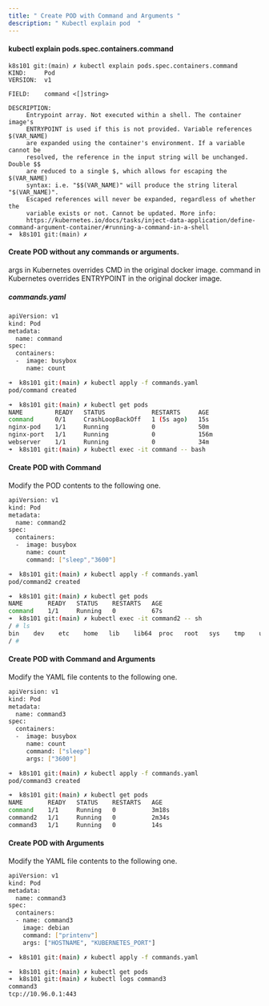 ```yaml
---
title: " Create POD with Command and Arguments "
description: " Kubectl explain pod  "
---
```


####  kubectl explain pods.spec.containers.command  

```
k8s101 git:(main) ✗ kubectl explain pods.spec.containers.command  
KIND:     Pod
VERSION:  v1

FIELD:    command <[]string>

DESCRIPTION:
     Entrypoint array. Not executed within a shell. The container image's
     ENTRYPOINT is used if this is not provided. Variable references $(VAR_NAME)
     are expanded using the container's environment. If a variable cannot be
     resolved, the reference in the input string will be unchanged. Double $$
     are reduced to a single $, which allows for escaping the $(VAR_NAME)
     syntax: i.e. "$$(VAR_NAME)" will produce the string literal "$(VAR_NAME)".
     Escaped references will never be expanded, regardless of whether the
     variable exists or not. Cannot be updated. More info:
     https://kubernetes.io/docs/tasks/inject-data-application/define-command-argument-container/#running-a-command-in-a-shell
➜  k8s101 git:(main) ✗ 
```

#### Create POD without any commands or arguments.
args in Kubernetes overrides CMD in the original docker image.
command in Kubernetes overrides ENTRYPOINT in the original docker image.

##### commands.yaml

```sh
apiVersion: v1
kind: Pod
metadata:
  name: command
spec:
  containers:
  -  image: busybox
     name: count
```
```sh
➜  k8s101 git:(main) ✗ kubectl apply -f commands.yaml
pod/command created
```
```sh
➜  k8s101 git:(main) ✗ kubectl get pods
NAME         READY   STATUS             RESTARTS     AGE
command      0/1     CrashLoopBackOff   1 (5s ago)   15s
nginx-pod    1/1     Running            0            50m
nginx-port   1/1     Running            0            156m
webserver    1/1     Running            0            34m
➜  k8s101 git:(main) ✗ kubectl exec -it command -- bash

```

#### Create POD with Command

Modify the POD contents to the following one.

```sh
apiVersion: v1
kind: Pod
metadata:
  name: command2
spec:
  containers:
  -  image: busybox
     name: count
     command: ["sleep","3600"]
```
```sh
➜  k8s101 git:(main) ✗ kubectl apply -f commands.yaml
pod/command2 created
```
```sh
➜  k8s101 git:(main) ✗ kubectl get pods
NAME       READY   STATUS    RESTARTS   AGE
command    1/1     Running   0          67s
➜  k8s101 git:(main) ✗ kubectl exec -it command2 -- sh
/ # ls
bin    dev    etc    home   lib    lib64  proc   root   sys    tmp    usr    var
/ # 
```

#### Create POD with Command and Arguments

Modify the YAML file contents to the following one.

```sh
apiVersion: v1
kind: Pod
metadata:
  name: command3
spec:
  containers:
  -  image: busybox
     name: count
     command: ["sleep"]
     args: ["3600"]
```
```sh
➜  k8s101 git:(main) ✗ kubectl apply -f commands.yaml 
pod/command3 created
```
```sh
➜  k8s101 git:(main) ✗ kubectl get pods
NAME       READY   STATUS    RESTARTS   AGE
command    1/1     Running   0          3m18s
command2   1/1     Running   0          2m34s
command3   1/1     Running   0          14s
```

#### Create POD with Arguments

Modify the YAML file contents to the following one.

```sh
apiVersion: v1
kind: Pod
metadata:
  name: command3
spec:
  containers:
  - name: command3
    image: debian
    command: ["printenv"]
    args: ["HOSTNAME", "KUBERNETES_PORT"]
```
```sh
➜  k8s101 git:(main) ✗ kubectl apply -f commands.yaml
```
```sh
➜  k8s101 git:(main) ✗ kubectl get pods
➜  k8s101 git:(main) ✗ kubectl logs command3    
command3
tcp://10.96.0.1:443
```
